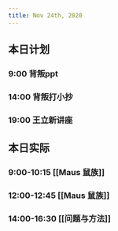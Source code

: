 ```yaml
---
title: Nov 24th, 2020
---
```


## 本日计划
### 9:00 背叛ppt
### 14:00 背叛打小抄
### 19:00 王立新讲座
## 本日实际
### 9:00-10:15 [[Maus 鼠族]]
### 12:00-12:45 [[Maus 鼠族]]
### 14:00-16:30 [[问题与方法]]
### 
